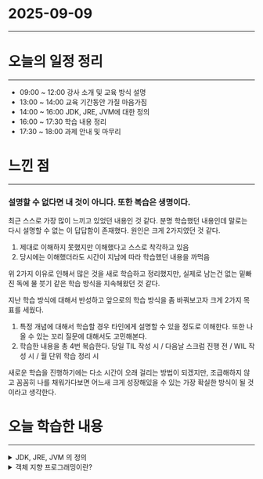# 2025-09-09

---

# 오늘의 일정 정리

--- 

- 09:00 ~ 12:00 강사 소개 및 교육 방식 설명
- 13:00 ~ 14:00 교육 기간동안 가질 마음가짐
- 14:00 ~ 16:00 JDK, JRE, JVM에 대한 정의
- 16:00 ~ 17:30 학습 내용 정리
- 17:30 ~ 18:00 과제 안내 및 마무리

# 느낀 점

---

### 설명할 수 없다면 내 것이 아니다. 또한 복습은 생명이다.

최근 스스로 가장 많이 느끼고 있었던 내용인 것 같다. 분명 학습했던 내용인데 말로는 다시 설명할 수 없는 이 답답함이 존재했다.
원인은 크게 2가지였던 것 같다.
1. 제대로 이해하지 못했지만 이해했다고 스스로 착각하고 있음
2. 당시에는 이해했더라도 시간이 지남에 따라 학습했던 내용을 까먹음

위 2가지 이유로 인해서 많은 것을 새로 학습하고 정리했지만, 실제로 남는건 없는 밑빠진 독에 물 붓기 같은 학습 방식을 지속해왔던 것 같다.

지난 학습 방식에 대해서 반성하고 앞으로의 학습 방식을 좀 바꿔보고자 크게 2가지 목표를 세웠다.
1. 특정 개념에 대해서 학습할 경우 타인에게 설명할 수 있을 정도로 이해한다. 또한 나올 수 있는 꼬리 질문에 대해서도 고민해본다.
2. 학습한 내용을 총 4번 복습한다. 당일 TIL 작성 시 / 다음날 스크럼 진행 전 / WIL 작성 시 / 월 단위 학습 정리 시

새로운 학습을 진행하기에는 다소 시간이 오래 걸리는 방법이 되겠지만, 조급해하지 않고 꼼꼼히 나를 채워가다보면 어느새 크게 성장해있을 수 있는 가장 확실한 방식이 될 것이라고 생각한다.

# 오늘 학습한 내용

---

<details>
<summary>JDK, JRE, JVM 의 정의</summary>
<div markdown="1">

# JDK 란 ?

- Java Development Kit 의 약자이다.
- 말 그대로 자바 개발자를 위한 개발 키트( SDK )이다.
- JRE + Development Tools 로 구성되어 있다.

### Java의 특성

- **다양한 플랫폼**에서 실행 가능 ( write once, run anywhere )
- 메모리 관리 기능 제공
- **객체 지향 언어**


### Development Tools

- java : 자바 실행 명령어
- javac : 자바 파일을 클래스 파일로 컴파일하는 컴파일러
- jar : 자바 클래스와 리소스를 묶어서 실행할 수 있는 파일( .jar)로 정리해주는 도구
- jdb : 자바 애플리케이션을 콘솔을 통해 디버그 할 수 있도록 돕는 도구
- 등등

# JRE 란 ?

- Java Runtime Environment 의 약자이다.
- 자바 애플리케이션을 실행하기 위한 최소한의 환경 구성을 말한다.
- JVM, Java Class Library 로 구성되어 있다.

### Java Class Library

- java.lang
- java.sql
- java.math
- 등등 자바의 표준 기본 라이브러리들을 포함하고 있다

### JRE의 사용

- JRE가 생겨난 이유는 배포 서버에서는 JDK에 포함된 다양한 개발 도구들을 활용하지 않고 애플리케이션을 실행하기만 하면 되기 때문에 보다 가벼운 실행 환경만 제공하기 위하여 분리되었다고 볼 수 있다.

# JVM 란 ?

- Java Virtual Machine 의 약자이다.
- 자바 코드를 컴파일한 바이트 코드를 실행할 수 있는 가상 머신이다.
- 바이트 코드를 실행하여 플랫폼에 무관하게 자바 코드를 실행할 수 있게 하는 핵심이다.
- 크게 클래스 로더 / JVM 메모리 영역 / 실행 엔진 3가지 영역으로 구성된다

</div>
</details>

<details>
<summary>객체 지향 프로그래밍이란?</summary>
<div markdown="1">

# **객체 지향 프로그래밍이란? ( OOP )**

프로그램을 명령어의 실행으로 보지 않고, 객체들 간의 상호작용으로 보는 시각에서부터 시작한다.

### 객체란?

- OOP의 가장 기본적인 단위이자 시작점
- 실제 세계를 구성하고 있는 모든 요소를 말한다
- 객체 지향 개념의 시작은 실제 세계를 이루고 있는 요소는 **객체**이고, 객체 간의 상호작용을 바탕으로 **사건**이 발생하게 된다는 것에서 시작한다
- 객체 지향 프로그래밍에서는 객체가 각각 **속성**과 **기능**을 가지고 있으며, 이를 **필드**과 **메서드**로 정의하도록 한다

### 객체 지향 프로그래밍의 특징

**추상화**

- 객체의 공통적인 속성과 기능을 추출하는 것
- ex : 모든 vehicle 은 전진, 후진이라는 기능을 갖고 있다
- 이렇게 공통적인 속성과 기능을 추출할 수 있고, 이를 인터페이스 혹은 부모 클래스를 통해서 분리할 수 있다.

**상속**

- 기존의 클래스를 재활용하여 새로운 클래스를 작성하는 것
- 추상화된 클래스를 바탕으로 자세한 클래스를 작성할 수 있다. ( Vehicle → Bus )
- 이 때, 상속을 받은 클래스는 부모 클래스의 내용을 그대로 가지게 되기 때문에 추상화의 정도는 떨어지지만 코드의 재사용성을 높아진다고 할 수 있다.

**구현과 상속의 차이점**

- 인터페이스를 클래스가 구현하게 되면 모든 메서드를 해당 클래스에서 재정의해야 한다
- 클래스를 상속하게 되면 부모 클래스의 메서드를 자식 클래스에서 그대로 사용할 수도 있고, 메서드 오버라이딩을 통해서 수정할 수도 있다

**다형성**

- 속성이나 기능이 그 맥락에 따라 다른 역할을 수행할수 있는 객체 지향의 특성
- 메서드 오버라이딩이나 메서드 오버로딩을 예시로 들 수 있다.
- 추가적으로 한 타입의 참조변수를 통해 여러 타입의 객체를 참조할 수 있도록 한다. 좀 더 구체적으로, 상위 클래스 타입의 참조변수로 하위 클래스의 객체를 참조할 수 있도록 한다

  ex : Vehicle vehicle = new Bus()

**캡슐화**

- 클래스 안의 속성과 기능들을 하나의 캡슐로 만들어 데이터를 외부로부터 보호하는 것을 말한다
- 캡슐화의 목적은 다음과 같다
    - 데이터 보호 : 외부로부터 클래스 내부의 속성과 기능을 보호
    - 데이터 은닉 : 내부의 동작을 감추고, 외부에 필요한 부분만 노출
    - 위 두 목적을 바탕으로 각 **객체의 고유성과 책임 영역을 안전**하게 지키고자 한다
- 접근제어자를 통해서 캡슐화가 가능하다

</div>
</details>

